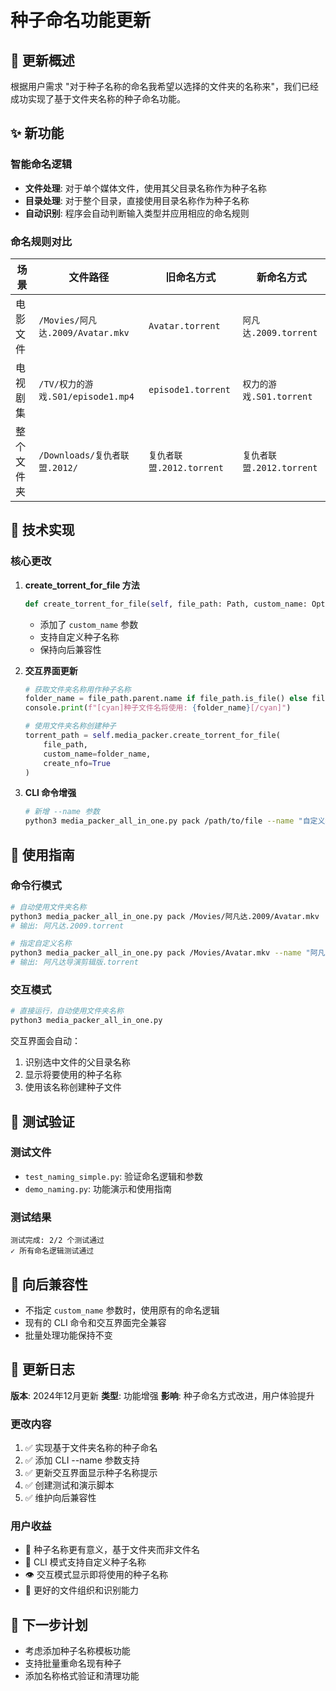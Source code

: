 # 种子命名功能更新

## 🎯 更新概述

根据用户需求 "对于种子名称的命名我希望以选择的文件夹的名称来"，我们已经成功实现了基于文件夹名称的种子命名功能。

## ✨ 新功能

### 智能命名逻辑
- **文件处理**: 对于单个媒体文件，使用其父目录名称作为种子名称
- **目录处理**: 对于整个目录，直接使用目录名称作为种子名称
- **自动识别**: 程序会自动判断输入类型并应用相应的命名规则

### 命名规则对比

| 场景 | 文件路径 | 旧命名方式 | 新命名方式 |
|------|----------|------------|------------|
| 电影文件 | `/Movies/阿凡达.2009/Avatar.mkv` | `Avatar.torrent` | `阿凡达.2009.torrent` |
| 电视剧集 | `/TV/权力的游戏.S01/episode1.mp4` | `episode1.torrent` | `权力的游戏.S01.torrent` |
| 整个文件夹 | `/Downloads/复仇者联盟.2012/` | `复仇者联盟.2012.torrent` | `复仇者联盟.2012.torrent` |

## 🔧 技术实现

### 核心更改

1. **create_torrent_for_file 方法**
   ```python
   def create_torrent_for_file(self, file_path: Path, custom_name: Optional[str] = None, **kwargs) -> Path:
   ```
   - 添加了 `custom_name` 参数
   - 支持自定义种子名称
   - 保持向后兼容性

2. **交互界面更新**
   ```python
   # 获取文件夹名称用作种子名称
   folder_name = file_path.parent.name if file_path.is_file() else file_path.name
   console.print(f"[cyan]种子文件名将使用: {folder_name}[/cyan]")
   
   # 使用文件夹名称创建种子
   torrent_path = self.media_packer.create_torrent_for_file(
       file_path, 
       custom_name=folder_name,
       create_nfo=True
   )
   ```

3. **CLI 命令增强**
   ```bash
   # 新增 --name 参数
   python3 media_packer_all_in_one.py pack /path/to/file --name "自定义名称"
   ```

## 📖 使用指南

### 命令行模式

```bash
# 自动使用文件夹名称
python3 media_packer_all_in_one.py pack /Movies/阿凡达.2009/Avatar.mkv
# 输出: 阿凡达.2009.torrent

# 指定自定义名称
python3 media_packer_all_in_one.py pack /Movies/Avatar.mkv --name "阿凡达导演剪辑版"
# 输出: 阿凡达导演剪辑版.torrent
```

### 交互模式

```bash
# 直接运行，自动使用文件夹名称
python3 media_packer_all_in_one.py
```

交互界面会自动：
1. 识别选中文件的父目录名称
2. 显示将要使用的种子名称
3. 使用该名称创建种子文件

## 🧪 测试验证

### 测试文件
- `test_naming_simple.py`: 验证命名逻辑和参数
- `demo_naming.py`: 功能演示和使用指南

### 测试结果
```
测试完成: 2/2 个测试通过
✓ 所有命名逻辑测试通过
```

## 🔄 向后兼容性

- 不指定 `custom_name` 参数时，使用原有的命名逻辑
- 现有的 CLI 命令和交互界面完全兼容
- 批量处理功能保持不变

## 📝 更新日志

**版本**: 2024年12月更新
**类型**: 功能增强
**影响**: 种子命名方式改进，用户体验提升

### 更改内容
1. ✅ 实现基于文件夹名称的种子命名
2. ✅ 添加 CLI --name 参数支持
3. ✅ 更新交互界面显示种子名称提示
4. ✅ 创建测试和演示脚本
5. ✅ 维护向后兼容性

### 用户收益
- 🎯 种子名称更有意义，基于文件夹而非文件名
- 🔧 CLI 模式支持自定义种子名称
- 👁️ 交互模式显示即将使用的种子名称
- 📁 更好的文件组织和识别能力

## 🚀 下一步计划

- 考虑添加种子名称模板功能
- 支持批量重命名现有种子
- 添加名称格式验证和清理功能
